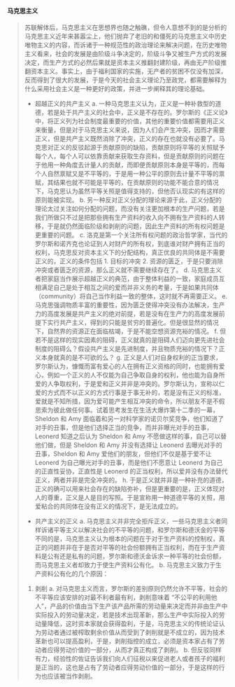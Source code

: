 #### 马克思主义
> 苏联解体后，马克思主义在思想界也随之触礁，但令人意想不到的是分析的马克思主义近年来甚嚣尘上，他们抛弃了老旧的和僵死的马克思主义中历史唯物主义的内容，而诉诸于一种规范性的政治理论来解决问题，在历史唯物主义看来，社会的发展是由阶级斗争决定的，阶级斗争又被生产方式的发展决定，而生产方式的必然后果就是资本主义推翻封建阶级，再由无产阶级推翻资本主义。事实上，由于福利国家的实施，无产者的贫困不仅没有加深，反而得到了很大的发展，于是今天的社会主义理论乃至政党，都需要解释为什么采用社会主义是一种更好的政策，并进一步阐释其的理论基础。
> * 超越正义的共产主义
> a. 一种马克思主义认为，正义是一种补救型的道德，若是处于共产主义的社会中，正义是不存在的。罗尔斯的《正义论》中，将正义列为社会制度最重要的价值，其他的重要价值都需要用正义来衡量，但是对于马克思主义来说，因为人们会产生冲突，因而才需要正义，但是共产主义既然消除了冲突，正义的存在也就没有必要了。马克思对正义的反驳起源于贡献原则的缺陷，贡献原则将平等的关照赋予每个人，每个人可以依靠贡献来获取生存资料，但是贡献原则的问题在于他用一种角度去计量人的贡献，而即便贡献原则本身是平等的，而每个人自然禀赋又是不平等的，于是用一种公平的原则去计量不平等的禀赋，其结果也就不可能是平等的，在贡献原则的功能不能合意的情况下，马克思认为虽然平等关照是值得支持的，但他否认现实的有这样的原则能被实现。
> b. 另一种反对正义分配的理论来源于此，正义分配的理论太过关注如何分配的问题，而没有关注更加根本的生产问题，若是我们所做只不过是把那些拥有生产资料的收入向不拥有生产资料的人转移，于是就仍然面临阶级和剥削的问题，因此生产资料的所有权问题是更重要的问题。
> c. 洛克是第一个关注所有权问题的政治哲学家，当代的罗尔斯和诺齐克也论证到人对财产的所有权，到底谁对财产拥有正当的权利，马克思反对资本主义下的分配结构，真正优良的共同体是不需要正义的，正义的条件包括 1. 目标的冲突 2. 资源的匮乏，于是只要消除冲突或者匮乏的资源，那么正义就不需要继续存在了。
> d. 马克思主义者把家庭当作展示超越正义的典范，由于整体利益的一致，家庭成员互相满足自己是处于相互之间的爱而并非义务的考量，于是如果共同体（community）将自己当作利益一致的整体，这时就不再需要正义。
> e. 马克思强调物质丰富的重要性，因为匮乏使得冲突没有办法解决，生产力的高度发展是共产主义的绝对前提，若是没有在生产力的高度发展前提下实行共产主义，得到的只能是贫穷的普遍化。但是很显然的情况下，自然界的资源正在面临枯竭，于是不能空想资源充裕的情况。
> f. 但若不是这样的现实因素的阻碍，正义就真的是阻碍人们迈向更先进社会制度的阻碍么？假设共产主义是先进制度，并且物质充裕的情况下？正义本身就真的是不可欲的么？
> g. 正义是人们对自身权利的正当要求，罗尔斯认为，慷慨而富有爱心的人在拥有正义资格的同时，也能拥有爱心，例如一个正义的人不仅能为自己争取自身的权利，他也能为自身所爱的人争取权利，于是爱和正义并非是冲突的。罗尔斯认为，宣称以仁爱的方式而不以正义的方式行事是于事无补的，若是没有正义的标准，爱就是不知所措，因为爱可能产生相互冲突的命令，所以朋友不是不假思索为彼此做任何事。试着思考发生在生活大爆炸第十二季的一幕，Sheldon 和 Amy 面临着和另一对科学家的诺贝尔奖竞争，他们知道了对手的丑事，但是他们选择正当的竞争，而并非曝光对手的丑事，Leonerd 知道之后认为 Sheldon 和 Amy 不愿做这样的事，自己可以替他们做，但是 Sheldon 和 Amy 并没有选择让 Leonerd 去曝光对手的丑事，Sheldon 和 Amy 爱他们的朋友，但他们不仅是基于爱不让 Leonerd 为自己曝光对手的丑事，而是他们不愿意让 Leonerd 为自己的正直性妥协，正直性是 Leonerd 的正当权利，所以爱并没有办法替代正义，两者并非是完全冲突的。
> h. 于是正义就并非是一种补充的道德，正义的确可以用来社会存在的缺陷弥补，但是更重要的是，正义体现对人的尊重，正义是人是目的写照。于是宣称用一种道德平等的关照，用爱粘合的共同体在没有正义的情况下，是无法成立的。
> 
> * 共产主义的正义
> a. 马克思主义并非完全拒斥正义，一些马克思主义者同样诉诸平等主义以解决社会的不平等的问题，和罗尔斯和德沃金的平等不同的是，马克思主义认为根本的问题在于对于生产资料的控制权，真正的问题并非在于是否对平等的社会份额拥有正当权利，而在于生产资料是公有还是私有的问题，罗尔斯和德沃金诉求一种平等的社会份额，而马克思主义者却致力于使生产资料公有化。
> b. 马克思主义致力于生产资料公有化的几个原因：
>  
> 1. 剥削
> a. 对马克思主义而言，罗尔斯的差别原则仍然允许不平等，社会的不平等应该安排的对最不利者最有利，剥削意味着 “不公平的利用他人”，产品的价值由当下生产该产品所需的劳动量来决定而并非由生产中实际投入的劳动量决定，若是技术出现革新，那么生产中实际投入的劳动量降低，这时资本家就会获得盈利，于是，马克思主义的传统论证认为劳动者通过被榨取剩余价值从而受到了剥削就是不成立的，因为技术革新也可以提高盈利，于是，剥削指控的成立，必须是资本家占有了劳动者应得劳动价值的一部分，从而才真正构成了剥削。
> b. 但反驳同样有力，经验性的佐证告诉我们向人们征税以来促进老人或者孩子的福利是正当的，这也是占有了劳动者应得劳动价值的一部分，于是这样的行为也应该被当作剥削。
